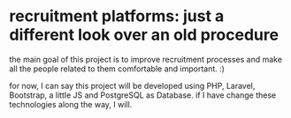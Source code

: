 # recruitment platforms: just a different look over an old procedure
the main goal of this project is to improve recruitment processes and make all the people related to them comfortable and important. :)

for now, I can say this project will be developed using PHP, Laravel, Bootstrap, a little JS and PostgreSQL as Database. 
if I have change these technologies along the way, I will.
